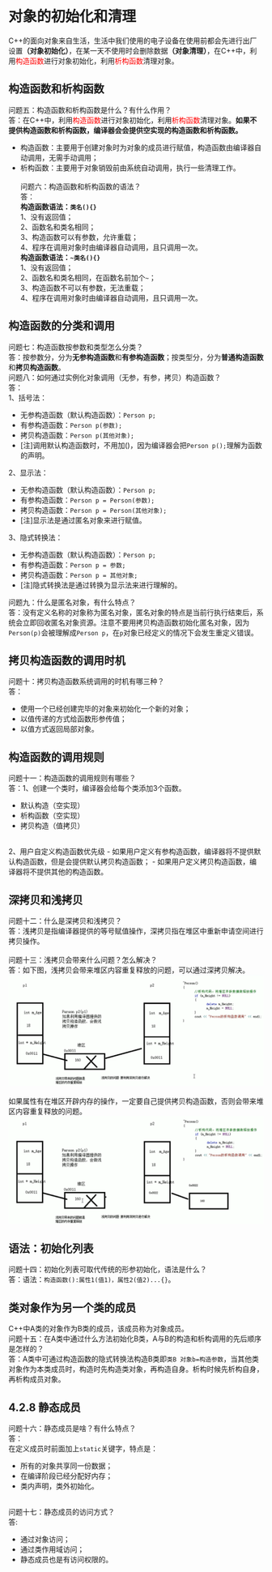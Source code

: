 
# 对象的初始化和清理
C++的面向对象来自生活，生活中我们使用的电子设备在使用前都会先进行出厂设置<b>（对象初始化）</b>，在某一天不使用时会删除数据<b>（对象清理）</b>，在C++中，利用<font color='red'>构造函数</font>进行对象初始化，利用<font color='red'>析构函数</font>清理对象。

## 构造函数和析构函数
问题五：构造函数和析构函数是什么？有什么作用？<br>
答：在C++中，利用<font color='red'>构造函数</font>进行对象初始化，利用<font color='red'>析构函数</font>清理对象。<b>如果不提供构造函数和析构函数，编译器会会提供空实现的构造函数和析构函数。</b>
- 构造函数：主要用于创建对象时为对象的成员进行赋值，构造函数由编译器自动调用，无需手动调用；
- 析构函数：主要用于对象销毁前由系统自动调用，执行一些清理工作。
<br><br>
问题六：构造函数和析构函数的语法？<br>
答：<br>
<b>构造函数语法：`类名(){}`</b><br>
1、没有返回值；<br>
2、函数名和类名相同；<br>
3、构造函数可以有参数，允许重载；<br>
4、程序在调用对象时由编译器自动调用，且只调用一次。<br>
<b>构造函数语法：`~类名(){}`</b><br>
1、没有返回值；<br>
2、函数名和类名相同，在函数名前加个`~`；<br>
3、构造函数不可以有参数，无法重载；<br>
4、程序在调用对象时由编译器自动调用，且只调用一次。<br>


## 构造函数的分类和调用
问题七：构造函数按参数和类型怎么分类？<br>
答：按参数分，分为<b>无参构造函数</b>和<b>有参构造函数</b>；按类型分，分为<b>普通构造函数</b>和<b>拷贝构造函数</b>。<br>
问题八：如何通过实例化对象调用（无参，有参，拷贝）构造函数？<br>
答：<br>
1、括号法：<br>
- 无参构造函数（默认构造函数）：`Person p;`
- 有参构造函数：`Person p(参数);`
- 拷贝构造函数：`Person p(其他对象);`
- [注]调用默认构造函数时，不用加()，因为编译器会把`Person p();`理解为函数的声明。

2、显示法：<br>
- 无参构造函数（默认构造函数）：`Person p;`
- 有参构造函数：`Person p = Person(参数);`
- 拷贝构造函数：`Person p = Person(其他对象);`
- [注]显示法是通过匿名对象来进行赋值。

3、隐式转换法：<br>
- 无参构造函数（默认构造函数）：`Person p;`
- 有参构造函数：`Person p = 参数;`
- 拷贝构造函数：`Person p = 其他对象;`
- [注]隐式转换法是通过转换为显示法来进行理解的。

问题九：什么是匿名对象，有什么特点？<br>
答：没有定义名称的对象称为匿名对象，匿名对象的特点是当前行执行结束后，系统会立即回收匿名对象资源。注意不要用拷贝构造函数初始化匿名对象，因为`Person(p)`会被理解成`Person p`，在`p`对象已经定义的情况下会发生重定义错误。

## 拷贝构造函数的调用时机
问题十：拷贝构造函数系统调用的时机有哪三种？<br>
答：
- 使用一个已经创建完毕的对象来初始化一个新的对象；
- 以值传递的方式给函数形参传值；
- 以值方式返回局部对象。


## 构造函数的调用规则
问题十一：构造函数的调用规则有哪些？<br>
答：1、创建一个类时，编译器会给每个类添加3个函数。<br>
- 默认构造（空实现）
- 析构函数（空实现）
- 拷贝构造（值拷贝）
<br>
2、用户自定义构造函数优先级
- 如果用户定义有参构造函数，编译器将不提供默认构造函数，但是会提供默认拷贝构造函数；
- 如果用户定义拷贝构造函数，编译器将不提供其他的构造函数。

## 深拷贝和浅拷贝
问题十二：什么是深拷贝和浅拷贝？<br>
答：浅拷贝是指编译器提供的等号赋值操作，深拷贝指在堆区中重新申请空间进行拷贝操作。
<br><br>
问题十三：浅拷贝会带来什么问题？怎么解决？<br>
答：如下图，浅拷贝会带来堆区内容重复释放的问题，可以通过深拷贝解决。<br>
<img src="./figures/浅拷贝的问题.png"><br><br>
如果属性有在堆区开辟内存的操作，一定要自己提供拷贝构造函数，否则会带来堆区内容重复释放的问题。
<img src="./figures/深拷贝解决问题.png">

## 语法：初始化列表
问题十四：初始化列表可取代传统的形参初始化，语法是什么？<br>
答：语法：`构造函数():属性1(值1)，属性2(值2)...{}`。


## 类对象作为另一个类的成员
C++中A类的对象作为B类的成员，该成员称为对象成员。<br>
问题十五：在A类中通过什么方法初始化B类，A与B的构造和析构调用的先后顺序是怎样的？<br>
答：A类中可通过构造函数的隐式转换法构造B类即`类B 对象b=构造参数`，当其他类对象作为本类成员时，构造时先构造类对象，再构造自身。析构时候先析构自身，再析构成员对象。

## 4.2.8 静态成员
问题十六：静态成员是啥？有什么特点？<br>
答：<br>
在定义成员时前面加上`static`关键字，特点是：
- 所有的对象共享同一份数据；
- 在编译阶段已经分配好内存；
- 类内声明，类外初始化。


<br>
问题十七：静态成员的访问方式？<br>
答:

- 通过对象访问；
- 通过类作用域访问；
- 静态成员也是有访问权限的。